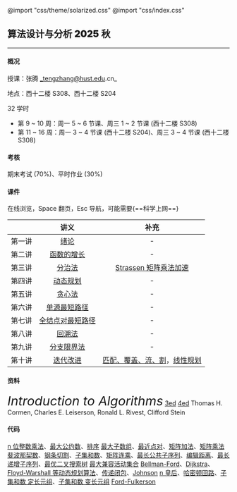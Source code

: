 @import "css/theme/solarized.css"
@import "css/index.css"

## 算法设计与分析 <span style="font-weight:900">2025</span> 秋

---

#### 概况

授课：张腾 _tengzhang@hust.edu.cn_

地点：西十二楼 S308、西十二楼 S204

32 学时

- 第 9 ~ 10 周：周一 5 ~ 6 节课、周三 1 ~ 2 节课 (西十二楼 S308)
- 第 11 ~ 16 周：周一 3 ~ 4 节课 (西十二楼 S204)、周三 3 ~ 4 节课 (西十二楼 S308)

<div class="top-2"></div>

#### 考核

期末考试 (70%)、平时作业 (30%)

#### 课件

在线浏览，Space 翻页，Esc 导航，可能需要{==科学上网==}

<div class="threelines outline head-highlight">

|        |                讲义                |                                             补充                                             |
| :----: | :--------------------------------: | :------------------------------------------------------------------------------------------: |
| 第一讲 |       [绪论](slides/01.html)       |                                              -                                               |
| 第二讲 |    [函数的增长](slides/02.html)    |                                              -                                               |
| 第三讲 |      [分治法](slides/03.html)      |                     [Strassen 矩阵乘法加速](notes/Strassen/Strassen.pdf)                     |
| 第四讲 |     [动态规划](slides/04.html)     |                                              -                                               |
| 第五讲 |      [贪心法](slides/05.html)      |                                              -                                               |
| 第六讲 |   [单源最短路径](slides/06.html)   |                                              -                                               |
| 第七讲 | [全结点对最短路径](slides/07.html) |                                              -                                               |
| 第八讲 |      [回溯法](slides/08.html)      |                                              -                                               |
| 第九讲 |    [分支限界法](slides/09.html)    |                                              -                                               |
| 第十讲 |     [迭代改进](slides/10.html)     | [匹配、覆盖、流、割](notes/MCFC/MCFC.pdf)，[线性规划](notes/Max-Flow/linear-programming.pdf) |

</div>

#### 资料

<span style="font-size:1.8rem;font-style:italic">Introduction to Algorithms</span> [3ed](<books/Introduction%20to%20Algorithms%20(3ed)%20-%20Thomas%20H.%20Cormen,%20Charles%20E.%20Leiserson,%20Ronald%20L.%20Rivest,%20Clifford%20Stein.pdf>) [4ed](<books/Introduction%20to%20Algorithms%20(4ed)%20-%20Thomas%20H.%20Cormen,%20Charles%20E.%20Leiserson,%20Ronald%20L.%20Rivest,%20Clifford%20Stein.pdf>)
Thomas H. Cormen, Charles E. Leiserson, Ronald L. Rivest, Clifford Stein

#### 代码

[n 位整数乘法](codes/integer-multiplication.ipynb)、[最大公约数](codes/gcd.ipynb)、[排序](codes/sorting.ipynb)
[最大子数组](codes/max-subarray.ipynb)、[最近点对](codes/closest-pair.ipynb)、[矩阵加法](codes/matrix-addition.ipynb)、[矩阵乘法](codes/matrix-multiply.ipynb)
[斐波那契数](codes/fibo.ipynb)、[钢条切割](codes/cut-rod.ipynb)、[子集和数](codes/subset-sum-dp.ipynb)、[矩阵连乘](codes/matrix-chain.ipynb)、[最长公共子序列](codes/lcs.ipynb)、[编辑距离](codes/edit-distance.ipynb)、[最长递增子序列](codes/lis.ipynb)、[最优二叉搜索树](codes/optiaml-bst.ipynb)
[最大兼容活动集合](codes/activity-selector.ipynb)
[Bellman-Ford](codes/bellman-ford.ipynb)、[Dijkstra](codes/dijkstra.ipynb)、[Floyd-Warshall 等动态规划算法](codes/sp-all-dp.ipynb)、[传递闭包](codes/transitive-closure.ipynb)、[Johnson](codes/sp-all-johnson.ipynb)
[n 皇后](codes/nqueen.ipynb)、[哈密顿回路](codes/hamilton.ipynb)、[子集和数 定长元组](codes/subset-sum-fix-len.ipynb)、[子集和数 变长元组](codes/subset-sum-var-len.ipynb)
[Ford-Fulkerson](codes/ford-fulkerson.ipynb)
